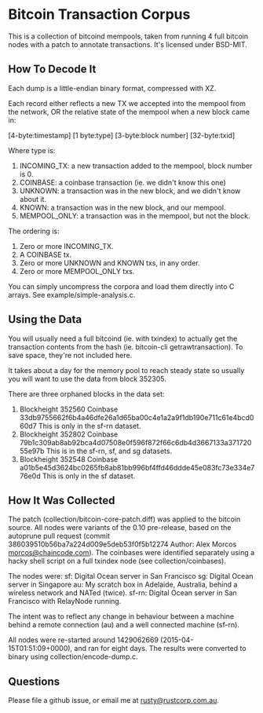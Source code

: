 # Bitcoin Transaction Corpus #

This is a collection of bitcoind mempools, taken from running 4 full
bitcoin nodes with a patch to annotate transactions.  It's licensed
under BSD-MIT.

## How To Decode It ##

Each dump is a little-endian binary format, compressed with XZ.

Each record either reflects a new TX we accepted into the mempool from
the network, OR the relative state of the mempool when a new block
came in:

[4-byte:timestamp] [1 byte:type] [3-byte:block number] [32-byte:txid]

Where type is:
  1. INCOMING_TX: a new transaction added to the mempool, block number is 0.
  2. COINBASE: a coinbase transaction (ie. we didn't know this one)
  3. UNKNOWN: a transaction was in the new block, and we didn't know about it.
  4. KNOWN: a transaction was in the new block, and our mempool.
  5. MEMPOOL_ONLY: a transaction was in the mempool, but not the block.

The ordering is:
  1. Zero or more INCOMING_TX.
  2. A COINBASE tx.
  3. Zero or more UNKNOWN and KNOWN txs, in any order.
  4. Zero or more MEMPOOL_ONLY txs.

You can simply uncompress the corpora and load them directly into C
arrays.  See example/simple-analysis.c.

## Using the Data ##

You will usually need a full bitcoind (ie. with txindex) to actually
get the transaction contents from the hash (ie. bitcoin-cli
getrawtransaction).  To save space, they're not included here.

It takes about a day for the memory pool to reach steady state so
usually you will want to use the data from block 352305.

There are three orphaned blocks in the data set:

1) Blockheight 352560
   Coinbase 33db9755662f6b4a46dfe26a1d65ba00c4e1a2a9f1db190e711c61e4bcd060d7
      This is only in the sf-rn dataset.
2) Blockheight 352802
   Coinbase 79b1c309ab8ab92bca4d07508e0f596f872f66c6db4d3667133a37172055e97b
      This is in the sf-rn, sf, and sg datasets.
3) Blockheight 352548
   Coinbase a01b5e45d3624bc0265fb8ab81bb996bf4ffd46ddde45e083fc73e334e776e0d
      This is only in the sf dataset.

## How It Was Collected ##

The patch (collection/bitcoin-core-patch.diff) was applied to the
bitcoin source.  All nodes were variants of the 0.10 pre-release,
based on the autoprune pull request (commit
386039510b56ba7a224d009e5deb53f0f5b12274 Author: Alex Morcos
<morcos@chaincode.com>).  The coinbases were identified separately
using a hacky shell script on a full txindex node (see
collection/coinbases).

The nodes were:
	sf: Digital Ocean server in San Francisco
	sg: Digital Ocean server in Singapore
	au: My scratch box in Adelaide, Australia, behind a wireless network and
		NATed (twice).
	sf-rn: Digital Ocean server in San Francisco with RelayNode running.

The intent was to reflect any change in behaviour between a machine
behind a remote connection (au) and a well connected machine (sf-rn).

All nodes were re-started around 1429062669
(2015-04-15T01:51:09+0000), and ran for eight days.  The results were
converted to binary using collection/encode-dump.c.

## Questions ##

Please file a github issue, or email me at rusty@rustcorp.com.au.
